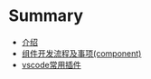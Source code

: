 # Summary

* [介绍](README.md)
* [组件开发流程及事项\(component\)](zu-jian-kai-fa-liu-cheng-ji-shi-987928-component.md)
* [vscode常用插件](vscodechang-yong-cha-jian.md)

